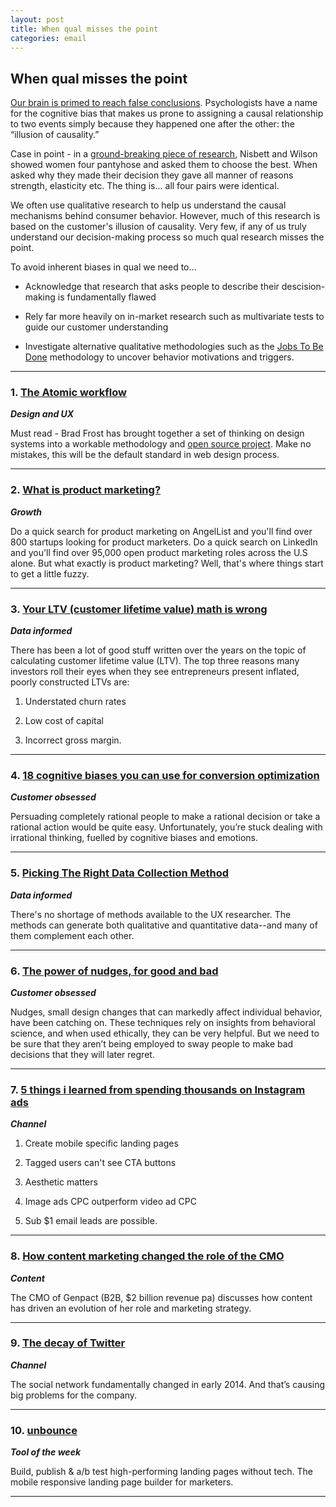 ```yaml
---
layout: post
title: When qual misses the point
categories: email
---
```


## When qual misses the point

[Our brain is primed to reach false conclusions][brain]. Psychologists have a name for the cognitive bias that makes us prone to assigning a causal relationship to two events simply because they happened one after the other: the “illusion of causality.”

Case in point - in a [ground-breaking piece of research][panty], Nisbett and Wilson showed women four pantyhose and asked them to choose the best. When asked why they made their decision they gave all manner of reasons strength, elasticity etc. The thing is... all four pairs were identical.

We often use qualitative research to help us understand the causal mechanisms behind consumer behavior. However, much of this research is based on the customer's illusion of causality. Very few, if any of us truly understand our decision-making process so much qual research misses the point.

To avoid inherent biases in qual we need to...

* Acknowledge that research that asks people to describe their descision-making is fundamentally flawed

* Rely far more heavily on in-market research such as multivariate tests to guide our customer understanding

* Investigate alternative qualitative methodologies such as the [Jobs To Be Done][jtbd] methodology to uncover behavior motivations and triggers.

[jtbd]:http://jobstobedone.org/

[panty]:http://people.virginia.edu/~tdw/nisbett&wilson.pdf

[brain]:http://fivethirtyeight.com/features/your-brain-is-primed-to-reach-false-conclusions/

[fastslow]:https://www.youtube.com/watch?v=qzJxAmJmj8w

***

### 1. [The Atomic workflow][atomic]
_<strong>Design and UX</strong>_

Must read - Brad Frost has brought together a set of thinking on design systems into a workable methodology and [open source project][patternlab]. Make no mistakes, this will be the default standard in web design process.

[patternlab]:http://patternlab.io/

[atomic]:http://atomicdesign.bradfrost.com/

***

### 2. [What is product marketing?][productmarketing]
_<strong>Growth</strong>_

Do a quick search for product marketing on AngelList and you'll find over 800 startups looking for product marketers. Do a quick search on LinkedIn and you'll find over 95,000 open product marketing roles across the U.S alone. But what exactly is product marketing? Well, that's where things start to get a little fuzzy.

[productmarketing]:http://blog.driftt.stfi.re/what-is-product-marketing?sf=kdbwzk

***

### 3. [Your LTV (customer lifetime value) math is wrong][ltv]
_<strong>Data informed</strong>_

There has been a lot of good stuff written over the years on the topic of calculating customer lifetime value (LTV). The top three reasons many investors roll their eyes when they see entrepreneurs present inflated, poorly constructed LTVs are:

1. Understated churn rates

2. Low cost of capital

3. Incorrect gross margin.

[ltv]:http://bostonvcblog.typepad.stfi.re/vc/2015/10/your-ltv-math-is-wrong.html?sf=ppbpgd

***

### 4. [18 cognitive biases you can use for conversion optimization][cogbias]
_<strong>Customer obsessed</strong>_

Persuading completely rational people to make a rational decision or take a rational action would be quite easy. Unfortunately, you’re stuck dealing with irrational thinking, fuelled by cognitive biases and emotions.

[cogbias]:http://conversionxl.stfi.re/cognitive-biases-in-cro/?sf=exwxgp

***

### 5. [Picking The Right Data Collection Method][datacol]
_<strong>Data informed</strong>_

There's no shortage of methods available to the UX researcher. The methods can generate both qualitative and quantitative data--and many of them complement each other.

[datacol]:http://www.measuringu.stfi.re/blog/data-collection.php?sf=npglxp

***

### 6. [The power of nudges, for good and bad][nudges]
_<strong>Customer obsessed</strong>_

Nudges, small design changes that can markedly affect individual behavior, have been catching on. These techniques rely on insights from behavioral science, and when used ethically, they can be very helpful. But we need to be sure that they aren’t being employed to sway people to make bad decisions that they will later regret.

[nudges]:http://www.nytimes.stfi.re/2015/11/01/upshot/the-power-of-nudges-for-good-and-bad.html?_r=3&sf=kdbdva

***

### 7. [5 things i learned from spending thousands on Instagram ads][instad]
_<strong>Channel</strong>_

1. Create mobile specific landing pages

2. Tagged users can't see CTA buttons

3. Aesthetic matters

4. Image ads CPC outperform video ad CPC

5. Sub $1 email leads are possible.

[instad]:http://www.reddit.stfi.re/r/marketing/comments/3qqx3a/5_things_i_learned_from_spending_thousands_on/?sf=dryrbx

***

### 8. [How content marketing changed the role of the CMO][contentcmo]
_<strong>Content</strong>_

The CMO of Genpact (B2B, $2 billion revenue pa) discusses how content has driven an evolution of her role and marketing strategy.

[contentcmo]:http://contently.stfi.re/strategist/2015/10/30/how-content-marketing-changed-the-role-of-the-cmo-2/?sf=vnpnxj

***

### 9. [The decay of Twitter][twitdecay]
_<strong>Channel</strong>_

The social network fundamentally changed in early 2014. And that’s causing big problems for the company.

[twitdecay]:http://www.theatlantic.stfi.re/technology/archive/2015/11/conversation-smoosh-twitter-decay/412867/?sf=ydpwyj

***

### 10. [unbounce][unbounce]
_<strong>Tool of the week</strong>_

Build, publish & a/b test high-performing landing pages without tech. The mobile responsive landing page builder for marketers.

[unbounce]:http://unbounce.com/

***
